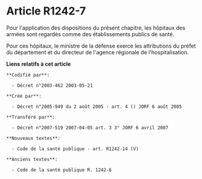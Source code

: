 # Article R1242-7

Pour l'application des dispositions du présent chapitre, les hôpitaux des armées sont regardés comme des établissements
publics de santé.

Pour ces hôpitaux, le ministre de la défense exerce les attributions du préfet du département et du directeur de l'agence
régionale de l'hospitalisation.

**Liens relatifs à cet article**

	**Codifié par**:

	  - Décret n°2003-462 2003-05-21

	**Créé par**:

	  - Décret n°2005-949 du 2 août 2005 - art. 4 () JORF 6 août 2005

	**Transféré par**:

	  - Décret n°2007-519 2007-04-05 art. 3 3° JORF 6 avril 2007

	**Nouveaux textes**:

	  - Code de la santé publique - art. R1242-14 (V)

	**Anciens textes**:

	  - Code de la santé publique R. 1242-6
